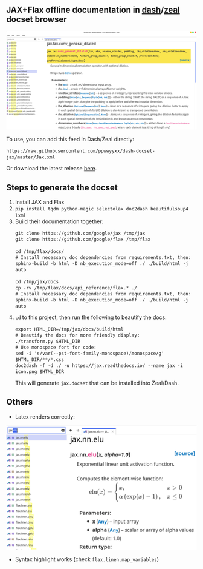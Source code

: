 ## JAX+Flax offline documentation in [dash](https://kapeli.com/dash)/[zeal](https://github.com/zealdocs/zeal) docset browser

![screenshot](/screenshot.jpg)

To use, you can add this feed in Dash/Zeal directly:
```
https://raw.githubusercontent.com/ppwwyyxx/dash-docset-jax/master/Jax.xml
```
Or download the latest release [here](https://github.com/ppwwyyxx/dash-docset-jax/releases).


## Steps to generate the docset

1. Install JAX and Flax
1. `pip install tqdm python-magic selectolax doc2dash beautifulsoup4 lxml`
1. Build their documentation together:
   ```
   git clone https://github.com/google/jax /tmp/jax
   git clone https://github.com/google/flax /tmp/flax

   cd /tmp/flax/docs/
   # Install necessary doc dependencies from requirements.txt, then:
   sphinx-build -b html -D nb_execution_mode=off ./ ./build/html -j auto

   cd /tmp/jax/docs
   cp -rv /tmp/flax/docs/api_reference/flax.* ./
   # Install necessary doc dependencies from requirements.txt, then:
   sphinx-build -b html -D nb_execution_mode=off ./ ./build/html -j auto
   ```
1. `cd` to this project, then run the following to beautify the docs:
   ```
   export HTML_DIR=/tmp/jax/docs/build/html
   # Beautify the docs for more friendly display:
   ./transform.py $HTML_DIR
   # Use monospace font for code:
   sed -i 's/var(--pst-font-family-monospace)/monospace/g' $HTML_DIR/**/*.css
   doc2dash -f -d ./ -u https://jax.readthedocs.io/ --name jax -i icon.png $HTML_DIR
   ```
   This will generate `jax.docset` that can be installed into Zeal/Dash.


## Others

* Latex renders correctly:

![math](/math.jpg)

* Syntax highlight works (check `flax.linen.map_variables`)
